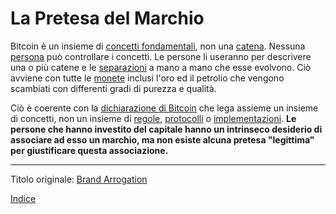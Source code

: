 # La Pretesa del Marchio



Bitcoin è un insieme di [concetti fondamentali](ch027-cryptodynamic-principles.md), non una [catena](ch101-glossary.md#catena). Nessuna [persona](ch101-glossary.md#persona) può controllare i concetti. Le persone li useranno per descrivere una o più catene e le [separazioni](ch101-glossary.md#separazione-split) a mano a mano che esse evolvono. Ciò avviene con tutte le [monete](ch005-money-taxonomy.md) inclusi l'oro ed il petrolio che vengono scambiati con differenti gradi di purezza e qualità.

Ciò è coerente con la [dichiarazione di Bitcoin](https://bitcoin.org/bitcoin.pdf) che lega assieme un insieme di concetti, non un insieme di [regole](ch101-glossary.md#regola), [protocolli](ch101-glossary.md#protocollo) o [implementazioni](ch101-glossary.md#implementazione). **Le persone che hanno investito del capitale hanno un intrinseco desiderio di associare ad esso un marchio, ma non esiste alcuna pretesa "legittima" per giustificare questa associazione.**    

---

Titolo originale: [Brand Arrogation](https://github.com/libbitcoin/libbitcoin-system/wiki/Brand-Arrogation)

[Indice](/README.md)

